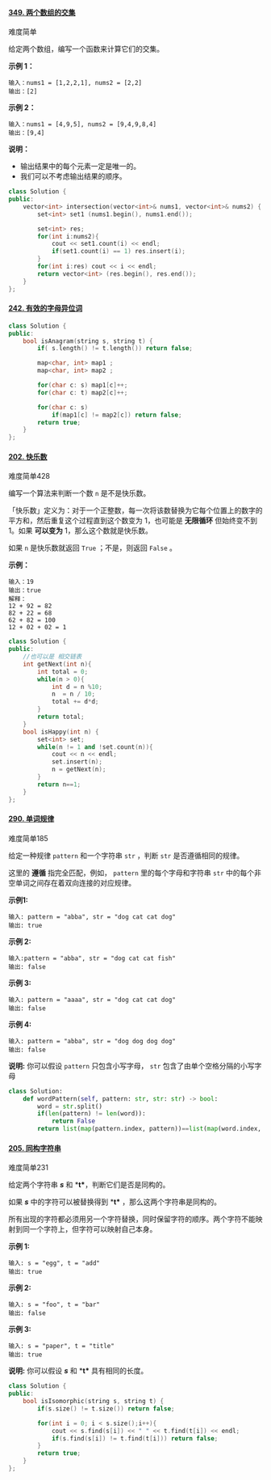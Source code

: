 #### [349. 两个数组的交集](https://leetcode-cn.com/problems/intersection-of-two-arrays/)

难度简单

给定两个数组，编写一个函数来计算它们的交集。

**示例 1：**

```
输入：nums1 = [1,2,2,1], nums2 = [2,2]
输出：[2]
```

**示例 2：**

```
输入：nums1 = [4,9,5], nums2 = [9,4,9,8,4]
输出：[9,4]
```

 **说明：**

- 输出结果中的每个元素一定是唯一的。
- 我们可以不考虑输出结果的顺序。

```c++
class Solution {
public:
    vector<int> intersection(vector<int>& nums1, vector<int>& nums2) {
        set<int> set1 (nums1.begin(), nums1.end());

        set<int> res;
        for(int i:nums2){
            cout << set1.count(i) << endl;
            if(set1.count(i) == 1) res.insert(i);
        }
        for(int i:res) cout << i << endl;
        return vector<int> (res.begin(), res.end());
    }
};
```



#### [242. 有效的字母异位词](https://leetcode-cn.com/problems/valid-anagram/)

```C++
class Solution {
public:
    bool isAnagram(string s, string t) {
        if( s.length() != t.length()) return false;

        map<char, int> map1 ;
        map<char, int> map2 ;

        for(char c: s) map1[c]++;
        for(char c: t) map2[c]++;

        for(char c: s) 
        	if(map1[c] != map2[c]) return false;
        return true;
    }
};
```



#### [202. 快乐数](https://leetcode-cn.com/problems/happy-number/)

难度简单428

编写一个算法来判断一个数 `n` 是不是快乐数。

「快乐数」定义为：对于一个正整数，每一次将该数替换为它每个位置上的数字的平方和，然后重复这个过程直到这个数变为 1，也可能是 **无限循环** 但始终变不到 1。如果 **可以变为** 1，那么这个数就是快乐数。

如果 `n` 是快乐数就返回 `True` ；不是，则返回 `False` 。

**示例：**

```
输入：19
输出：true
解释：
12 + 92 = 82
82 + 22 = 68
62 + 82 = 100
12 + 02 + 02 = 1
```

```c++
class Solution {
public:
    //也可以是 相交链表
    int getNext(int n){
        int total = 0;
        while(n > 0){
            int d = n %10;
            n  = n / 10;
            total += d*d;
        }
        return total;
    }
    bool isHappy(int n) {
        set<int> set;
        while(n != 1 and !set.count(n)){
            cout << n << endl;
            set.insert(n);
            n = getNext(n);            
        }
        return n==1;
    }
};
```



#### [290. 单词规律](https://leetcode-cn.com/problems/word-pattern/)

难度简单185

给定一种规律 `pattern` 和一个字符串 `str` ，判断 `str` 是否遵循相同的规律。

这里的 **遵循** 指完全匹配，例如， `pattern` 里的每个字母和字符串 `str` 中的每个非空单词之间存在着双向连接的对应规律。

**示例1:**

```
输入: pattern = "abba", str = "dog cat cat dog"
输出: true
```

**示例 2:**

```
输入:pattern = "abba", str = "dog cat cat fish"
输出: false
```

**示例 3:**

```
输入: pattern = "aaaa", str = "dog cat cat dog"
输出: false
```

**示例 4:**

```
输入: pattern = "abba", str = "dog dog dog dog"
输出: false
```

**说明:**
你可以假设 `pattern` 只包含小写字母， `str` 包含了由单个空格分隔的小写字母

```python
class Solution:
    def wordPattern(self, pattern: str, str: str) -> bool:
        word = str.split()
        if(len(pattern) != len(word)):
            return False
        return list(map(pattern.index, pattern))==list(map(word.index, word))
```

#### [205. 同构字符串](https://leetcode-cn.com/problems/isomorphic-strings/)

难度简单231

给定两个字符串 ***s*** 和 ***t\***，判断它们是否是同构的。

如果 ***s*** 中的字符可以被替换得到 ***t\*** ，那么这两个字符串是同构的。

所有出现的字符都必须用另一个字符替换，同时保留字符的顺序。两个字符不能映射到同一个字符上，但字符可以映射自己本身。

**示例 1:**

```
输入: s = "egg", t = "add"
输出: true
```

**示例 2:**

```
输入: s = "foo", t = "bar"
输出: false
```

**示例 3:**

```
输入: s = "paper", t = "title"
输出: true
```

**说明:**
你可以假设 ***s*** 和 ***t\*** 具有相同的长度。

```c++
class Solution {
public:
    bool isIsomorphic(string s, string t) {
        if(s.size() != t.size()) return false;

        for(int i = 0; i < s.size();i++){
            cout << s.find(s[i]) << " " << t.find(t[i]) << endl;
            if(s.find(s[i]) != t.find(t[i])) return false;
        }
        return true;
    }
};
```

